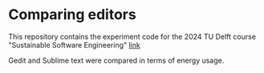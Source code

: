 # Comparing editors

This repository contains the experiment code for the 2024 TU Delft course "Sustainable Software Engineering" [link](https://luiscruz.github.io/course_sustainableSE/2024/)

Gedit and Sublime text were compared in terms of energy usage.
